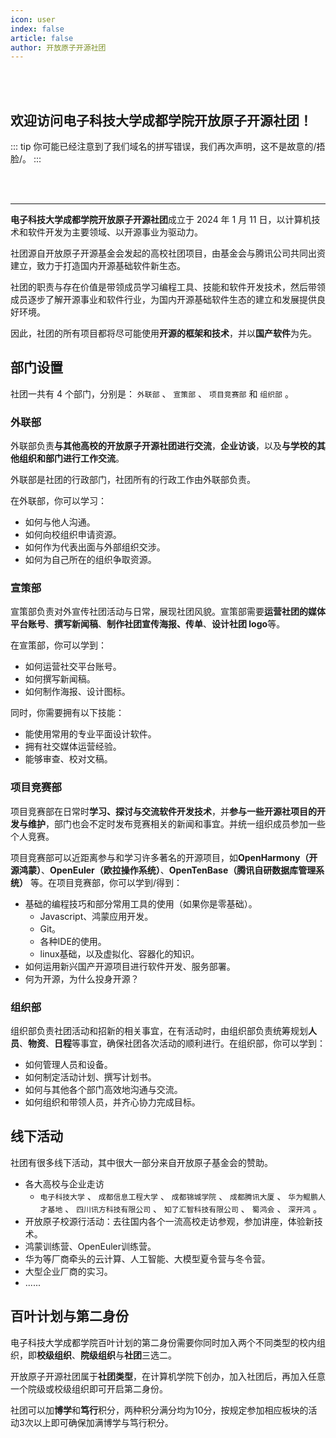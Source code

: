 ```yaml
---
icon: user
index: false
article: false
author: 开放原子开源社团
---
```


<br />
<br />

## 欢迎访问**电子科技大学成都学院开放原子开源社团**！
::: tip 你可能已经注意到了我们域名的拼写错误，我们再次声明，这不是故意的/捂脸/。
:::

<br />
<br />

---

**电子科技大学成都学院开放原子开源社团**成立于 2024 年 1 月 11 日，以计算机技术和软件开发为主要领域、以开源事业为驱动力。

社团源自开放原子开源基金会发起的高校社团项目，由基金会与腾讯公司共同出资建立，致力于打造国内开源基础软件新生态。

社团的职责与存在价值是带领成员学习编程工具、技能和软件开发技术，然后带领成员逐步了解开源事业和软件行业，为国内开源基础软件生态的建立和发展提供良好环境。

因此，社团的所有项目都将尽可能使用**开源的框架和技术**，并以**国产软件**为先。

## 部门设置

社团一共有 4 个部门，分别是： `外联部` 、 `宣策部` 、 `项目竞赛部` 和 `组织部` 。

### 外联部

外联部负责**与其他高校的开放原子开源社团进行交流**，**企业访谈**，以及**与学校的其他组织和部门进行工作交流**。

外联部是社团的行政部门，社团所有的行政工作由外联部负责。

在外联部，你可以学习：

- 如何与他人沟通。
- 如何向校组织申请资源。
- 如何作为代表出面与外部组织交涉。
- 如何为自己所在的组织争取资源。

### 宣策部

宣策部负责对外宣传社团活动与日常，展现社团风貌。宣策部需要**运营社团的媒体平台账号**、**撰写新闻稿**、**制作社团宣传海报、传单**、**设计社团 logo**等。

在宣策部，你可以学到：

- 如何运营社交平台账号。
- 如何撰写新闻稿。
- 如何制作海报、设计图标。

同时，你需要拥有以下技能：

- 能使用常用的专业平面设计软件。
- 拥有社交媒体运营经验。
- 能够审查、校对文稿。

### 项目竞赛部

项目竞赛部在日常时**学习、探讨与交流软件开发技术**，并**参与一些开源社项目的开发与维护**，部门也会不定时发布竞赛相关的新闻和事宜。并统一组织成员参加一些个人竞赛。

项目竞赛部可以近距离参与和学习许多著名的开源项目，如**OpenHarmony（开源鸿蒙）**、**OpenEuler（欧拉操作系统）**、**OpenTenBase（腾讯自研数据库管理系统）** 等。在项目竞赛部，你可以学到/得到：

- 基础的编程技巧和部分常用工具的使用（如果你是零基础）。
  - Javascript、鸿蒙应用开发。
  - Git。
  - 各种IDE的使用。
  - linux基础，以及虚拟化、容器化的知识。
- 如何运用新兴国产开源项目进行软件开发、服务部署。
- 何为开源，为什么投身开源？

### 组织部

组织部负责社团活动和招新的相关事宜，在有活动时，由组织部负责统筹规划**人员**、**物资**、**日程**等事宜，确保社团各次活动的顺利进行。在组织部，你可以学到：

- 如何管理人员和设备。
- 如何制定活动计划、撰写计划书。
- 如何与其他各个部门高效地沟通与交流。
- 如何组织和带领人员，并齐心协力完成目标。

## 线下活动

社团有很多线下活动，其中很大一部分来自开放原子基金会的赞助。

- 各大高校与企业走访
  - `电子科技大学` 、 `成都信息工程大学` 、 `成都锦城学院` 、 `成都腾讯大厦` 、 `华为鲲鹏人才基地` 、 `四川讯方科技有限公司` 、 `知了汇智科技有限公司` 、 `蜀鸿会` 、 `深开鸿` 。
- 开放原子校源行活动：去往国内各个一流高校走访参观，参加讲座，体验新技术。
- 鸿蒙训练营、OpenEuler训练营。
- 华为等厂商牵头的云计算、人工智能、大模型夏令营与冬令营。
- 大型企业厂商的实习。
- ......

## 百叶计划与第二身份

电子科技大学成都学院百叶计划的第二身份需要你同时加入两个不同类型的校内组织，即**校级组织**、**院级组织**与**社团**三选二。

开放原子开源社团属于**社团类型**，在计算机学院下创办，加入社团后，再加入任意一个院级或校级组织即可开启第二身份。

社团可以加**博学**和**笃行**积分，两种积分满分均为10分，按规定参加相应板块的活动3次以上即可确保加满博学与笃行积分。